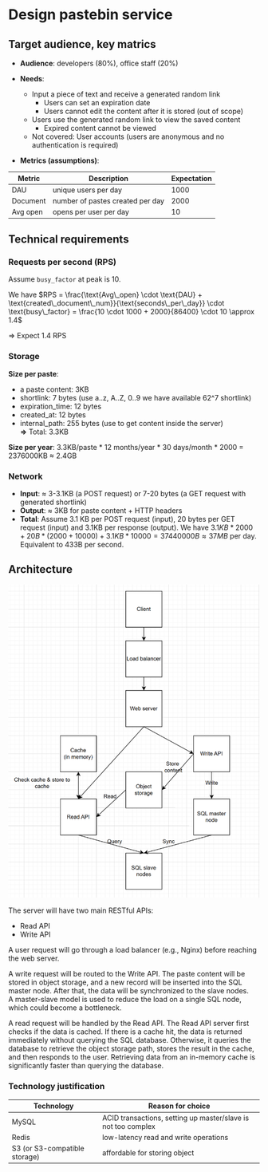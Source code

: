 # Design pastebin service

## Target audience, key matrics
* **Audience**: developers (80%), office staff (20%)
* **Needs**: 
    * Input a piece of text and receive a generated random link
        * Users can set an expiration date
        * Users cannot edit the content after it is stored (out of scope)
    * Users use the generated random link to view the saved content
        * Expired content cannot be viewed
    * Not covered: User accounts (users are anonymous and no authentication is required)

* **Metrics (assumptions)**:

| Metric    | Description | Expectation |
| -------- | ------- | ---- |
| DAU  | unique users per day    | 1000 |
| Document |  number of pastes created per day    | 2000 |
| Avg open    |  opens per user per day   | 10 |

## Technical requirements
### Requests per second (RPS)

Assume `busy_factor` at peak is 10.  

We have 
$RPS = \frac{\text{Avg\_open} \cdot \text{DAU} + \text{created\_document\_num}}{\text{seconds\_per\_day}} \cdot \text{busy\_factor} = \frac{10 \cdot 1000 + 2000}{86400} \cdot 10 \approx 1.4$

=> Expect 1.4 RPS

### Storage
**Size per paste**:
* a paste content: 3KB
* shortlink: 7 bytes (use a..z, A..Z, 0..9 we have available 62^7 shortlink)
* expiration_time: 12 bytes
* created_at: 12 bytes
* internal_path: 255 bytes (use to get content inside the server)  
**=>** Total: 3.3KB

**Size per year**: 3.3KB/paste * 12 months/year * 30 days/month * 2000 = 2376000KB ≈ 2.4GB

### Network
* **Input**: ≈ 3-3.1KB (a POST request) or 7-20 bytes (a GET request with generated shortlink)
* **Output**: ≈ 3KB for paste content + HTTP headers
* **Total**: Assume 3.1 KB per POST request (input), 20 bytes per GET request (input) and 3.1KB per response (output). We have $3.1KB * 2000 + 20B * (2000 + 10000) + 3.1KB * 10000 = 37440000B ≈ 37MB$ per day. Equivalent to 433B per second.

## Architecture
![alt text](image.png)

The server will have two main RESTful APIs:
* Read API
* Write API

A user request will go through a load balancer (e.g., Nginx) before reaching the web server.

A write request will be routed to the Write API. The paste content will be stored in object storage, and a new record will be inserted into the SQL master node. After that, the data will be synchronized to the slave nodes.  
A master-slave model is used to reduce the load on a single SQL node, which could become a bottleneck.

A read request will be handled by the Read API. The Read API server first checks if the data is cached. If there is a cache hit, the data is returned immediately without querying the SQL database. Otherwise, it queries the database to retrieve the object storage path, stores the result in the cache, and then responds to the user.
Retrieving data from an in-memory cache is significantly faster than querying the database.

### Technology justification

| Technology    | Reason for choice |
| -------- | ------- |
| MySQL  | ACID transactions, setting up master/slave is not too complex   |
| Redis |  low-latency read and write operations   |
| S3 (or S3-compatible storage)    | affordable for storing object|